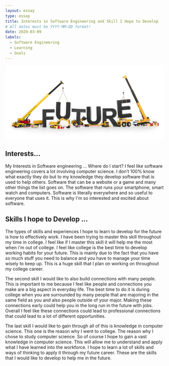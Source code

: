 ```yaml
---
layout: essay
type: essay
title: Interests in Software Engineering and Skill I Hope to Develop
# All dates must be YYYY-MM-DD format!
date: 2020-03-09
labels:
  - Software Engineering
  - Learning
  - Goals
---
```

<img src="../images/future.jpg" >

## Interests...
My Interests in Software engineering ... Where do I start? I feel like software engineering covers a lot involving computer science. I don’t 100% know what exactly they do but to my knowledge they develop software that is used to help others. Software that can be a website or a game and many other things the list goes on. The software that runs your smartphone, smart watch and computers. Software is literally everywhere and so useful to everyone that uses it. This is why I'm so interested and excited about software.

## Skills I hope to Develop ...
The types of skills and experiences I hope to learn to develop for the future is how to effectively work. I have been trying to master this skill throughout my time in college. I feel like if I master this skill it will help me the most when i'm out of college. I feel like college is the best time to develop working habits for your future. This is mainly due to the fact that you have so much stuff you need to balance and you have to manage your time wisely to keep up. This is a huge skill that I plan on working on throughout my college career.  

The second skill I would like to also build connections with many people. This is important to me because I feel like people and connections you make are a big aspect in everyday life. The best time to do it is during college when you are surrounded by many people that are majoring in the same field as you and also people outside of your major. Making these connections early could help you in the long run in the future with jobs. Overall I feel like these connections could lead to professional connections that could lead to a lot of different opportunities. 

The last skill I would like to gain through all of this is knowledge in computer science. This one is the reason why I went to college. The reason why I chose to study computer science. So of course I hope to gain a vast knowledge in computer science. This will allow me to understand and apply what I have learned into the workforce. I hope to learn a lot of skills and ways of thinking to apply it through my future career. These are the skills that I would like to develop to help me in the future.
